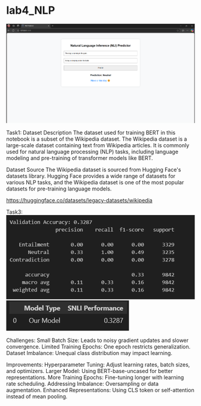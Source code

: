 # lab4_NLP
![alt text](image-2.png)

Task1:
Dataset Description
The dataset used for training BERT in this notebook is a subset of the Wikipedia dataset. 
The Wikipedia dataset is a large-scale dataset containing text from Wikipedia articles. 
It is commonly used for natural language processing (NLP) tasks, 
including language modeling and pre-training of transformer models like BERT.

Dataset Source
The Wikipedia dataset is sourced from Hugging Face's datasets library. 
Hugging Face provides a wide range of datasets for various NLP tasks, 
and the Wikipedia dataset is one of the most popular datasets for pre-training 
language models.

https://huggingface.co/datasets/legacy-datasets/wikipedia

Task3: 
![alt text](image.png)
![alt text](image-1.png)

Challenges:
Small Batch Size: Leads to noisy gradient updates and slower convergence.
Limited Training Epochs: One epoch restricts generalization.
Dataset Imbalance: Unequal class distribution may impact learning.

Improvements:
Hyperparameter Tuning: Adjust learning rates, batch sizes, and optimizers.
Larger Model: Using BERT-base-uncased for better representations.
More Training Epochs: Fine-tuning longer with learning rate scheduling.
Addressing Imbalance: Oversampling or data augmentation.
Enhanced Representations: Using CLS token or self-attention instead of mean pooling.
